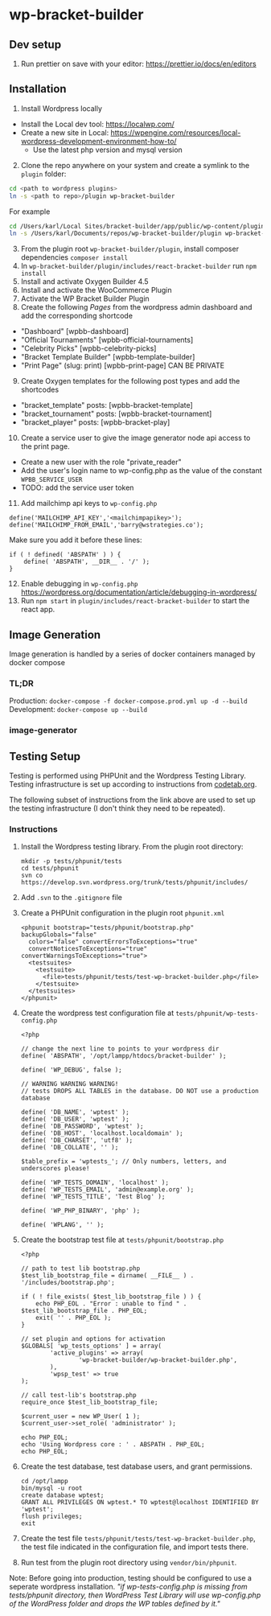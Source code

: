 # wp-bracket-builder

## Dev setup

1. Run prettier on save with your editor: https://prettier.io/docs/en/editors

## Installation

1. Install Wordpress locally

- Install the Local dev tool: https://localwp.com/
- Create a new site in Local: https://wpengine.com/resources/local-wordpress-development-environment-how-to/
   - Use the latest php version and mysql version

2. Clone the repo anywhere on your system and create a symlink to the `plugin` folder:

```sh
cd <path to wordpress plugins>
ln -s <path to repo>/plugin wp-bracket-builder
```

For example

```sh
cd /Users/karl/Local Sites/bracket-builder/app/public/wp-content/plugins
ln -s /Users/karl/Documents/repos/wp-bracket-builder/plugin wp-bracket-builder
```

3. From the plugin root `wp-bracket-builder/plugin`, install composer dependencies `composer install`
4. In `wp-bracket-builder/plugin/includes/react-bracket-builder` run `npm install`
5. Install and activate Oxygen Builder 4.5
6. Install and activate the WooCommerce Plugin
7. Activate the WP Bracket Builder Plugin
8. Create the following _Pages_ from the wordpress admin dashboard and add the corresponding shortcode

- "Dashboard" [wpbb-dashboard]
- "Official Tournaments" [wpbb-official-tournaments]
- "Celebrity Picks" [wpbb-celebrity-picks]
- "Bracket Template Builder" [wpbb-template-builder]
- "Print Page" (slug: print) [wpbb-print-page] CAN BE PRIVATE

9. Create Oxygen templates for the following post types and add the shortcodes

- "bracket_template" posts: [wpbb-bracket-template]
- "bracket_tournament" posts: [wpbb-bracket-tournament]
- "bracket_player" posts: [wpbb-bracket-play]

10. Create a service user to give the image generator node api access to the print page.

- Create a new user with the role "private_reader"
- Add the user's login name to wp-config.php as the value of the constant `WPBB_SERVICE_USER`
- TODO: add the service user token

11. Add mailchimp api keys to `wp-config.php`

```
define('MAILCHIMP_API_KEY','<mailchimpapikey>');
define('MAILCHIMP_FROM_EMAIL','barry@wstrategies.co');
```

Make sure you add it before these lines:

```
if ( ! defined( 'ABSPATH' ) ) {
    define( 'ABSPATH', __DIR__ . '/' );
}
```

12. Enable debugging in `wp-config.php` https://wordpress.org/documentation/article/debugging-in-wordpress/
13. Run `npm start` in `plugin/includes/react-bracket-builder` to start the react app.

## Image Generation

Image generation is handled by a series of docker containers managed by docker compose

### TL;DR
Production: `docker-compose -f docker-compose.prod.yml up -d --build`
Development: `docker-compose up --build`

### image-generator


## Testing Setup

Testing is performed using PHPUnit and the Wordpress Testing Library. Testing infrastructure is set up according to instructions
from [codetab.org](https://www.codetab.org/tutorial/wordpress-plugin-development/unit-test/plugin-unit-testing/).

The following subset of instructions from the link above are used to set up the testing infrastructure (I don't think they need to be repeated).

### Instructions

1. Install the Wordpress testing library. From the plugin root directory:
    ```
    mkdir -p tests/phpunit/tests
    cd tests/phpunit
    svn co https://develop.svn.wordpress.org/trunk/tests/phpunit/includes/
    ```

2. Add `.svn` to the `.gitignore` file
3. Create a PHPUnit configuration in the plugin root `phpunit.xml`
    ```
    <phpunit bootstrap="tests/phpunit/bootstrap.php" backupGlobals="false"
      colors="false" convertErrorsToExceptions="true"
      convertNoticesToExceptions="true" convertWarningsToExceptions="true">
      <testsuites>
        <testsuite>
          <file>tests/phpunit/tests/test-wp-bracket-builder.php</file>
        </testsuite>
      </testsuites>
    </phpunit>
    ```
4. Create the wordpress test configuration file at `tests/phpunit/wp-tests-config.php`
    ```
    <?php

    // change the next line to points to your wordpress dir
    define( 'ABSPATH', '/opt/lampp/htdocs/bracket-builder' );

    define( 'WP_DEBUG', false );

    // WARNING WARNING WARNING!
    // tests DROPS ALL TABLES in the database. DO NOT use a production database

    define( 'DB_NAME', 'wptest' );
    define( 'DB_USER', 'wptest' );
    define( 'DB_PASSWORD', 'wptest' );
    define( 'DB_HOST', 'localhost.localdomain' );
    define( 'DB_CHARSET', 'utf8' );
    define( 'DB_COLLATE', '' );

    $table_prefix = 'wptests_'; // Only numbers, letters, and underscores please!

    define( 'WP_TESTS_DOMAIN', 'localhost' );
    define( 'WP_TESTS_EMAIL', 'admin@example.org' );
    define( 'WP_TESTS_TITLE', 'Test Blog' );

    define( 'WP_PHP_BINARY', 'php' );

    define( 'WPLANG', '' );
    ```
5. Create the bootstrap test file at `tests/phpunit/bootstrap.php`
    ```
    <?php

    // path to test lib bootstrap.php
    $test_lib_bootstrap_file = dirname( __FILE__ ) . '/includes/bootstrap.php';

    if ( ! file_exists( $test_lib_bootstrap_file ) ) {
        echo PHP_EOL . "Error : unable to find " . $test_lib_bootstrap_file . PHP_EOL;
        exit( '' . PHP_EOL );
    }

    // set plugin and options for activation
    $GLOBALS[ 'wp_tests_options' ] = array(
            'active_plugins' => array(
                    'wp-bracket-builder/wp-bracket-builder.php',
            ),
            'wpsp_test' => true
    );

    // call test-lib's bootstrap.php
    require_once $test_lib_bootstrap_file;

    $current_user = new WP_User( 1 );
    $current_user->set_role( 'administrator' );

    echo PHP_EOL;
    echo 'Using Wordpress core : ' . ABSPATH . PHP_EOL;
    echo PHP_EOL;
    ```

6. Create the test database, test database users, and grant permissions.
    ```
    cd /opt/lampp
    bin/mysql -u root
    create database wptest;
    GRANT ALL PRIVILEGES ON wptest.* TO wptest@localhost IDENTIFIED BY 'wptest';
    flush privileges;
    exit
    ```
7. Create the test file `tests/phpunit/tests/test-wp-bracket-builder.php`, the test file indicated in the configuration file, and import tests there.

9. Run test from the plugin root directory using `vendor/bin/phpunit`.

Note: Before going into production, testing should be configured to use a seperate wordpress installation. _"if wp-tests-config.php is missing from tests/phpunit directory, then WordPress Test Library will use wp-config.php of the WordPress folder and drops the WP tables defined by it."_
